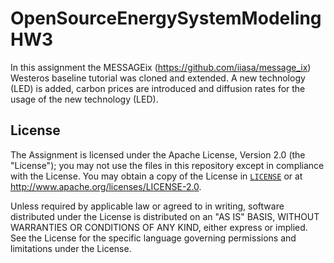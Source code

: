 # OpenSourceEnergySystemModelingHW3

In this assignment the MESSAGEix (https://github.com/iiasa/message_ix) Westeros baseline tutorial was cloned and extended. A new technology (LED) is added, 
carbon prices are introduced and diffusion rates for the usage of the new technology (LED).


## License

The Assignment is licensed under the Apache License, Version 2.0 (the "License"); you may not use the files in 
this repository except in compliance with the License. You may obtain a copy of the License in [`LICENSE`](LICENSE) or 
at <http://www.apache.org/licenses/LICENSE-2.0>.

Unless required by applicable law or agreed to in writing, software distributed under the License is distributed on an 
"AS IS" BASIS, WITHOUT WARRANTIES OR CONDITIONS OF ANY KIND, either express or implied. See the License for the specific
language governing permissions and limitations under the License.
